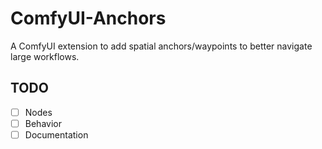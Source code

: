 # ComfyUI-Anchors

A ComfyUI extension to add spatial anchors/waypoints to better navigate large workflows.

## TODO

  - [ ] Nodes
  - [ ] Behavior
  - [ ] Documentation
